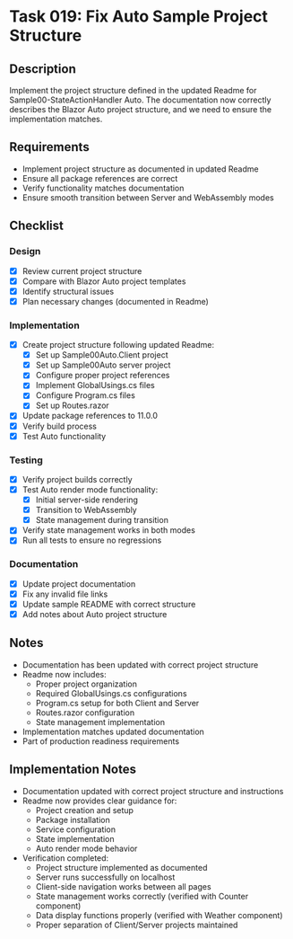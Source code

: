 # Task 019: Fix Auto Sample Project Structure

## Description

Implement the project structure defined in the updated Readme for Sample00-StateActionHandler Auto. The documentation now correctly describes the Blazor Auto project structure, and we need to ensure the implementation matches.

## Requirements

- Implement project structure as documented in updated Readme
- Ensure all package references are correct
- Verify functionality matches documentation
- Ensure smooth transition between Server and WebAssembly modes

## Checklist

### Design
- [x] Review current project structure
- [x] Compare with Blazor Auto project templates
- [x] Identify structural issues
- [x] Plan necessary changes (documented in Readme)

### Implementation
- [x] Create project structure following updated Readme:
  - [x] Set up Sample00Auto.Client project
  - [x] Set up Sample00Auto server project
  - [x] Configure proper project references
  - [x] Implement GlobalUsings.cs files
  - [x] Configure Program.cs files
  - [x] Set up Routes.razor
- [x] Update package references to 11.0.0
- [x] Verify build process
- [x] Test Auto functionality

### Testing
- [x] Verify project builds correctly
- [x] Test Auto render mode functionality:
  - [x] Initial server-side rendering
  - [x] Transition to WebAssembly
  - [x] State management during transition
- [x] Verify state management works in both modes
- [x] Run all tests to ensure no regressions

### Documentation
- [x] Update project documentation
- [x] Fix any invalid file links
- [x] Update sample README with correct structure
- [x] Add notes about Auto project structure

## Notes

- Documentation has been updated with correct project structure
- Readme now includes:
  - Proper project organization
  - Required GlobalUsings.cs configurations
  - Program.cs setup for both Client and Server
  - Routes.razor configuration
  - State management implementation
- Implementation matches updated documentation
- Part of production readiness requirements

## Implementation Notes

- Documentation updated with correct project structure and instructions
- Readme now provides clear guidance for:
  - Project creation and setup
  - Package installation
  - Service configuration
  - State implementation
  - Auto render mode behavior
- Verification completed:
  - Project structure implemented as documented
  - Server runs successfully on localhost
  - Client-side navigation works between all pages
  - State management works correctly (verified with Counter component)
  - Data display functions properly (verified with Weather component)
  - Proper separation of Client/Server projects maintained

